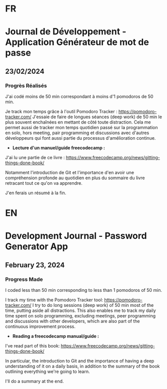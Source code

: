 # FR

# Journal de Développement - Application Générateur de mot de passe

## 23/02/2024

### Progrès Réalisés

J'ai codé moins de 50 min correspondant à moins d'1 pomodoros de 50 min.

Je track mon temps grâce à l'outil Pomodoro Tracker : https://pomodoro-tracker.com/
J'essaie de faire de longues séances (deep work) de 50 min le plus souvent enchaînées en mettant de côté toute distraction.
Cela me permet aussi de tracker mon temps quotidien passé sur la programmation en solo, hors meeting, pair programming et discussions avec d'autres développeurs qui font aussi partie du processus d'amélioration continue.

- **Lecture d'un manuel/guide freecodecamp :**

J'ai lu une partie de ce livre : https://www.freecodecamp.org/news/gitting-things-done-book/

Notamment l'introduction de Git et l'importance d'en avoir une compréhension profonde au quotidien en plus du sommaire du livre retracant tout ce qu'on va apprendre.

J'en ferais un résumé à la fin.

# EN

# Development Journal - Password Generator App

## February 23, 2024

### Progress Made

I coded less than 50 min corresponding to less than 1 pomodoros of 50 min.

I track my time with the Pomodoro Tracker tool: https://pomodoro-tracker.com/
I try to do long sessions (deep work) of 50 min most of the time, putting aside all distractions.
This also enables me to track my daily time spent on solo programming, excluding meetings, peer programming and discussions with other developers, which are also part of the continuous improvement process.

- **Reading a freecodecamp manual/guide :**

I've read part of this book: https://www.freecodecamp.org/news/gitting-things-done-book/

In particular, the introduction to Git and the importance of having a deep understanding of it on a daily basis, in addition to the summary of the book outlining everything we're going to learn.

I'll do a summary at the end.
